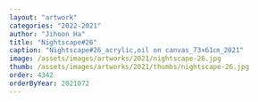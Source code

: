 ```yaml
---
layout: "artwork"
categories: "2022-2021"
author: "Jihoon Ha"
title: "Nightscape#26"
caption: "Nightscape#26_acrylic,oil on canvas_73×61㎝_2021"
image: /assets/images/artworks/2021/nightscape-26.jpg
thumb: /assets/images/artworks/2021/thumbs/nightscape-26.jpg
order: 4342
orderByYear: 2021072
---
```

